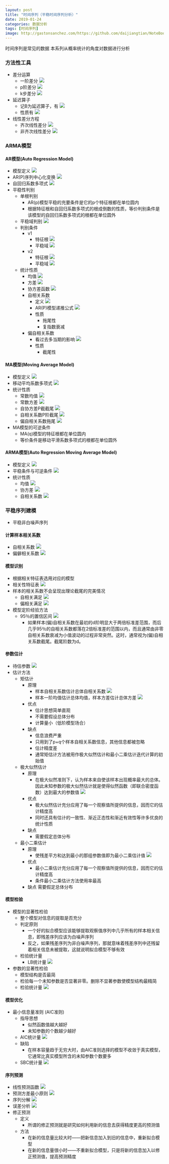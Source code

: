 ```yaml
---
layout: post
title: "时间序列（平稳时间序列分析）"
date: 2019-01-24
categories: 数据分析
tags: [时间序列]
image: http://gastonsanchez.com/https://github.com/daijiangtian/NoteBook/blob/master/机器学习/时间序列/https://github.com/daijiangtian/NoteBook/blob/master/机器学习/时间序列/images/blog/mathjax_logo.png?raw=true?raw=true
---
```


时间序列是常见的数据 本系列从概率统计的角度对数据进行分析

<!-- more -->

### 方法性工具
* 差分运算
    * 一阶差分
        ![](https://github.com/daijiangtian/NoteBook/blob/master/机器学习/时间序列/images/图片9.png?raw=true)
    * p阶差分
        ![](https://github.com/daijiangtian/NoteBook/blob/master/机器学习/时间序列/images/图片10.png?raw=true)
    * k步差分 
        ![](https://github.com/daijiangtian/NoteBook/blob/master/机器学习/时间序列/images/图片11.png?raw=true)
* 延迟算子
    * 记B为延迟算子，有 
        ![](https://github.com/daijiangtian/NoteBook/blob/master/机器学习/时间序列/images/图片12.png?raw=true)
    * 性质有
        ![](https://github.com/daijiangtian/NoteBook/blob/master/机器学习/时间序列/images/图片14.png?raw=true)
* 线性差分方程
    * 齐次线性差分
        ![](https://github.com/daijiangtian/NoteBook/blob/master/机器学习/时间序列/images/图片13.png?raw=true)
    * 非齐次线性差分
        ![](https://github.com/daijiangtian/NoteBook/blob/master/机器学习/时间序列/images/图片15.png?raw=true)
### ARMA模型

#### AR模型(Auto Regression Model)
* 模型定义
    ![](https://github.com/daijiangtian/NoteBook/blob/master/机器学习/时间序列/images/图片18.png?raw=true)
* AR(P)序列中心化变换
    ![](https://github.com/daijiangtian/NoteBook/blob/master/机器学习/时间序列/images/图片16.png?raw=true)
* 自回归系数多项式
    ![](https://github.com/daijiangtian/NoteBook/blob/master/机器学习/时间序列/images/图片17.png?raw=true)
* 平稳性判别
    * 单根判别
        * AR(p)模型平稳的充要条件是它的p个特征根都在单位圆内
        * 根据特征根和自回归系数多项式的根成倒数的性质，等价判别条件是该模型的自回归系数多项式的根都在单位圆外
    * 平稳域判别 
        ![](https://github.com/daijiangtian/NoteBook/blob/master/机器学习/时间序列/images/图片19.png?raw=true)
    * 判别条件
        * v1
            * 特征根
                ![](https://github.com/daijiangtian/NoteBook/blob/master/机器学习/时间序列/images/图片20.png?raw=true)
             * 平稳域
                ![](https://github.com/daijiangtian/NoteBook/blob/master/机器学习/时间序列/images/图片21.png?raw=true)
        * v2
            * 特征根
                ![](https://github.com/daijiangtian/NoteBook/blob/master/机器学习/时间序列/images/图片23.png?raw=true)
             * 平稳域
                ![](https://github.com/daijiangtian/NoteBook/blob/master/机器学习/时间序列/images/图片24.png?raw=true)
    * 统计性质
        * 均值
            ![](https://github.com/daijiangtian/NoteBook/blob/master/机器学习/时间序列/images/图片25.png?raw=true)
        * 方差
            ![](https://github.com/daijiangtian/NoteBook/blob/master/机器学习/时间序列/images/图片26.png?raw=true)
        * 协方差函数
            ![](https://github.com/daijiangtian/NoteBook/blob/master/机器学习/时间序列/images/图片27.png?raw=true)
        * 自相关系数
            * 定义
                ![](https://github.com/daijiangtian/NoteBook/blob/master/机器学习/时间序列/images/图片30.png?raw=true)
            * AR(P)模型递推公式
                ![](https://github.com/daijiangtian/NoteBook/blob/master/机器学习/时间序列/images/图片31.png?raw=true)
            * 性质
                * 拖尾性
                * 复指数衰减
        * 偏自相关系数
            * 看过去多当期的影响
            ![](https://github.com/daijiangtian/NoteBook/blob/master/机器学习/时间序列/images/图片32.png?raw=true)
            * 性质
                * 截尾性
#### MA模型(Moving Average Model)
* 模型定义
    ![](https://github.com/daijiangtian/NoteBook/blob/master/机器学习/时间序列/images/图片33.png?raw=true)
* 移动平均系数多项式
    ![](https://github.com/daijiangtian/NoteBook/blob/master/机器学习/时间序列/images/图片34.png?raw=true)
* 统计性质
    * 常数均值
        ![](https://github.com/daijiangtian/NoteBook/blob/master/机器学习/时间序列/images/图片35.png?raw=true)
    * 常数方差
        ![](https://github.com/daijiangtian/NoteBook/blob/master/机器学习/时间序列/images/图片36.png?raw=true)
    * 自协方差P截截尾
        ![](https://github.com/daijiangtian/NoteBook/blob/master/机器学习/时间序列/images/图片37.png?raw=true)
    * 自相关系数P阶截尾
        ![](https://github.com/daijiangtian/NoteBook/blob/master/机器学习/时间序列/images/图片38.png?raw=true)
    * 偏自相关系数拖尾
        ![](https://github.com/daijiangtian/NoteBook/blob/master/机器学习/时间序列/images/图片39.png?raw=true)
* MA模型的可逆条件
    * MA(q)模型的特征根都在单位圆内
    * 等价条件是移动平滑系数多项式的根都在单位圆外

#### ARMA模型(Auto Regression Moving Average Model)
* 模型定义
    ![](https://github.com/daijiangtian/NoteBook/blob/master/机器学习/时间序列/images/图片40.png?raw=true)
* 平稳条件与可逆条件
    ![](https://github.com/daijiangtian/NoteBook/blob/master/机器学习/时间序列/images/图片41.png?raw=true)
* 统计性质
    * 均值
        ![](https://github.com/daijiangtian/NoteBook/blob/master/机器学习/时间序列/images/图片42.png?raw=true)
    * 协方差
        ![](https://github.com/daijiangtian/NoteBook/blob/master/机器学习/时间序列/images/图片43.png?raw=true)
    * 自相关系数
        ![](https://github.com/daijiangtian/NoteBook/blob/master/机器学习/时间序列/images/图片44.png?raw=true)


### 平稳序列建模 
* 平稳非白噪声序列
#### 计算样本相关系数
* 自相关系数
    ![](https://github.com/daijiangtian/NoteBook/blob/master/机器学习/时间序列/images/图片46.png?raw=true)
* 偏僻相关系数
    ![](https://github.com/daijiangtian/NoteBook/blob/master/机器学习/时间序列/images/图片47.png?raw=true)
#### 模型识别
* 根据相关特征表选用对应的模型
* 相关性特征表
    ![](https://github.com/daijiangtian/NoteBook/blob/master/机器学习/时间序列/images/图片45.png?raw=true)
* 样本的相关系数不会呈现出理论截尾的完美情况
    * 自相关满足
        ![](https://github.com/daijiangtian/NoteBook/blob/master/机器学习/时间序列/images/图片48.png?raw=true)
    * 偏相关满足
        ![](https://github.com/daijiangtian/NoteBook/blob/master/机器学习/时间序列/images/图片49.png?raw=true)
* 模型定阶经验方法
    * 95％的置信区间
         ![](https://github.com/daijiangtian/NoteBook/blob/master/机器学习/时间序列/images/图片50.png?raw=true)
         * 如果样本(偏)自相关系数在最初的d阶明显大于两倍标准差范围，而后几乎95％的自相关系数都落在2倍标准差的范围以内，而且通常由非零自相关系数衰减为小值波动的过程非常突然。这时，通常视为(偏)自相关系数截尾。截尾阶数为d。

#### 参数估计
* 待估参数
    ![](https://github.com/daijiangtian/NoteBook/blob/master/机器学习/时间序列/images/图片51.png?raw=true)
* 估计方法
    * 矩估计
        * 原理
            * 样本自相关系数估计总体自相关系数
                ![](https://github.com/daijiangtian/NoteBook/blob/master/机器学习/时间序列/images/图片52.png?raw=true)
            * 样本一阶均值估计总体均值，样本方差估计总体方差
                ![](https://github.com/daijiangtian/NoteBook/blob/master/机器学习/时间序列/images/图片53.png?raw=true)
        * 优点
            * 估计思想简单直观
            * 不需要假设总体分布
            * 计算量小（低阶模型场合）
        * 缺点
            * 信息浪费严重
            * 只用到了p+q个样本自相关系数信息，其他信息都被忽略
            * 估计精度差
            * 通常矩估计方法被用作极大似然估计和最小二乘估计迭代计算的初始值 
    * 极大似然估计
        * 原理
            * 在极大似然准则下，认为样本来自使该样本出现概率最大的总体。因此未知参数的极大似然估计就是使得似然函数（即联合密度函数）达到最大的参数值 
            ![](https://github.com/daijiangtian/NoteBook/blob/master/机器学习/时间序列/images/图片54.png?raw=true)
        * 优点
            * 极大似然估计充分应用了每一个观察值所提供的信息，因而它的估计精度高
            * 同时还具有估计的一致性、渐近正态性和渐近有效性等许多优良的统计性质
        * 缺点
            * 需要假定总体分布
    * 最小二乘估计
        * 原理
            * 使残差平方和达到最小的那组参数值即为最小二乘估计值 
            ![](https://github.com/daijiangtian/NoteBook/blob/master/机器学习/时间序列/images/图片55.png?raw=true)
        * 优点
            * 最小二乘估计充分应用了每一个观察值所提供的信息，因而它的估计精度高
            * 条件最小二乘估计方法使用率最高
        * 缺点
            需要假定总体分布
#### 模型检验 
* 模型的显著性检验
    * 整个模型对信息的提取是否充分
    * 判定原则
        * 一个好的拟合模型应该能够提取观察值序列中几乎所有的样本相关信息，即残差序列应该为白噪声序列 
        * 反之，如果残差序列为非白噪声序列，那就意味着残差序列中还残留着相关信息未被提取，这就说明拟合模型不够有效
    * 检验统计量
        * LB统计量
        ![](https://github.com/daijiangtian/NoteBook/blob/master/机器学习/时间序列/images/图片56.png?raw=true)
* 参数的显著性检验
    * 模型结构是否最简
    * 检验每一个未知参数是否显著非零。删除不显著参数使模型结构最精简 
    * 检验统计量
        ![](https://github.com/daijiangtian/NoteBook/blob/master/机器学习/时间序列/images/图片57.png?raw=true)

#### 模型优化
* 最小信息量准则 (AIC准则)
    * 指导思想
        * 似然函数值越大越好 
        * 未知参数的个数越少越好 
    * AIC统计量
        ![](https://github.com/daijiangtian/NoteBook/blob/master/机器学习/时间序列/images/图片60.png?raw=true)
    * 缺陷
        * 在样本容量趋于无穷大时，由AIC准则选择的模型不收敛于真实模型，它通常比真实模型所含的未知参数个数要多 
    * SBC统计量
        ![](https://github.com/daijiangtian/NoteBook/blob/master/机器学习/时间序列/images/图片61.png?raw=true)
#### 序列预测  
* 线性预测函数
    ![](https://github.com/daijiangtian/NoteBook/blob/master/机器学习/时间序列/images/图片62.png?raw=true)
* 预测方差最小原则
    ![](https://github.com/daijiangtian/NoteBook/blob/master/机器学习/时间序列/images/图片63.png?raw=true)
* 序列分解
    ![](https://github.com/daijiangtian/NoteBook/blob/master/机器学习/时间序列/images/图片64.png?raw=true)
* 误差分析
    ![](https://github.com/daijiangtian/NoteBook/blob/master/机器学习/时间序列/images/图片65.png?raw=true)
* 修正预测
    * 定义
        * 所谓的修正预测就是研究如何利用新的信息去获得精度更高的预测值 
    * 方法
        * 在新的信息量比较大时——把新信息加入到旧的信息中，重新拟合模型 
        * 在新的信息量很小时——不重新拟合模型，只是将新的信息加入以修正预测值，提高预测精度
